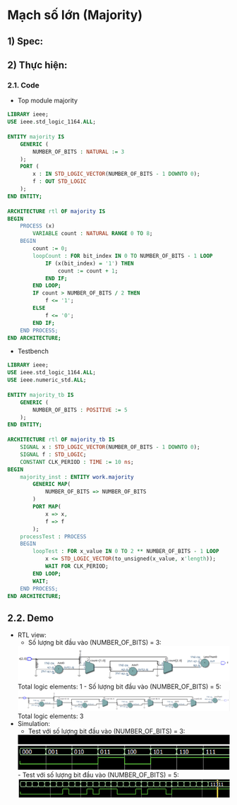 # Mạch số lớn (Majority)

## 1) Spec:

## 2) Thực hiện:
### 2.1. Code
- Top module majority
``` vhdl
LIBRARY ieee;
USE ieee.std_logic_1164.ALL;

ENTITY majority IS
    GENERIC (
        NUMBER_OF_BITS : NATURAL := 3
    );
    PORT (
        x : IN STD_LOGIC_VECTOR(NUMBER_OF_BITS - 1 DOWNTO 0);
        f : OUT STD_LOGIC
    );
END ENTITY;

ARCHITECTURE rtl OF majority IS
BEGIN
    PROCESS (x)
        VARIABLE count : NATURAL RANGE 0 TO 8;
    BEGIN
        count := 0;
        loopCount : FOR bit_index IN 0 TO NUMBER_OF_BITS - 1 LOOP
            IF (x(bit_index) = '1') THEN
                count := count + 1;
            END IF;
        END LOOP;
        IF count > NUMBER_OF_BITS / 2 THEN
            f <= '1';
        ELSE
            f <= '0';
        END IF;
    END PROCESS;
END ARCHITECTURE;
```
- Testbench
``` vhdl
LIBRARY ieee;
USE ieee.std_logic_1164.ALL;
USE ieee.numeric_std.ALL;

ENTITY majority_tb IS
    GENERIC (
        NUMBER_OF_BITS : POSITIVE := 5
    );
END ENTITY;

ARCHITECTURE rtl OF majority_tb IS
    SIGNAL x : STD_LOGIC_VECTOR(NUMBER_OF_BITS - 1 DOWNTO 0);
    SIGNAL f : STD_LOGIC;
    CONSTANT CLK_PERIOD : TIME := 10 ns;
BEGIN
    majority_inst : ENTITY work.majority
        GENERIC MAP(
            NUMBER_OF_BITS => NUMBER_OF_BITS
        )
        PORT MAP(
            x => x,
            f => f
        );
    processTest : PROCESS
    BEGIN
        loopTest : FOR x_value IN 0 TO 2 ** NUMBER_OF_BITS - 1 LOOP
            x <= STD_LOGIC_VECTOR(to_unsigned(x_value, x'length));
            WAIT FOR CLK_PERIOD;
        END LOOP;
        WAIT;
    END PROCESS;
END ARCHITECTURE;
```
## 2.2. Demo
- RTL view:
    - Số lượng bit đầu vào (NUMBER_OF_BITS) = 3:
    <img src="./imgs/rtl3.png">
    Total logic elements: 1
    - Số lượng bit đầu vào (NUMBER_OF_BITS) = 5:
    <img src="./imgs/rtl5.png">
    Total logic elements: 3
- Simulation:
    - Test với số lượng bit đầu vào (NUMBER_OF_BITS) = 3:
    <img src="./imgs/3bit.png">
    - Test với số lượng bit đầu vào (NUMBER_OF_BITS) = 5:
    <img src="./imgs/5bit.png">